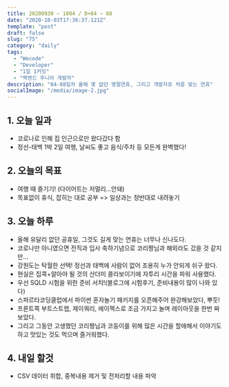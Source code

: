 ```yaml
---
title: 20200930 ~ 1004 / D+84 ~ 88
date: "2020-10-03T17:36:37.121Z"
template: "post"
draft: false
slug: "75"
category: "daily"
tags:
  - "Wecode"
  - "Developer"
  - "1일 1커밋"
  - "백엔드 주니어 개발자"
description: "84-88일차 올해 몇 없던 명절연휴, 그리고 개발자로 처음 맞는 연휴"
socialImage: "/media/image-2.jpg"
---
```


## 1. 오늘 일과

- 코로나로 인해 집 인근으로만 왔다갔다 함
- 정선-태백 1박 2일 여행, 날씨도 좋고 음식/주차 등 모든게 완벽했다!

## 2. 오늘의 목표

- 여행 때 즐기기! (다이어트는 저멀리...안돼)
- 목표없이 휴식, 잡히는 대로 공부 => 일상과는 정반대로 내려놓기

## 3. 오늘 하루

- 올해 유달리 없던 공휴일, 그것도 길게 맞는 연휴는 너무나 신나도다.
- 코로나만 아니였으면 전직과 입사 축하기념으로 코리짱님과 해외라도 갔을 것 같지만...
- 강원도는 탁월한 선택! 정선과 태백에 사람이 없어 조용히 누가 안되게 쉬구 왔다.
- 현실은 집콕+알아야 될 것의 산더미 콜라보이기에 자투리 시간을 파워 사용했다.
- 우선 SQLD 시험을 위한 준비 서치!(블로그에 시험후기, 준비내용이 많이 나와 있다)
- 스파르타코딩클럽에서 파이썬 혼자놀기 패키지를 오픈해주어 완강해보았다, 뿌듯!
- 프론트쪽 부트스트랩, 제이쿼리, 에이젝스로 조금 가지고 놀며 레이아웃을 한번 짜보았다.
- 그리고 그동안 고생했던 코리짱님과 코둥이를 위해 많은 시간을 할애해서 이야기도 하고 맛있는 것도 먹으며 즐거워했다.

## 4. 내일 할것

- CSV 데이터 취합, 중복내용 제거 및 전처리할 내용 파악